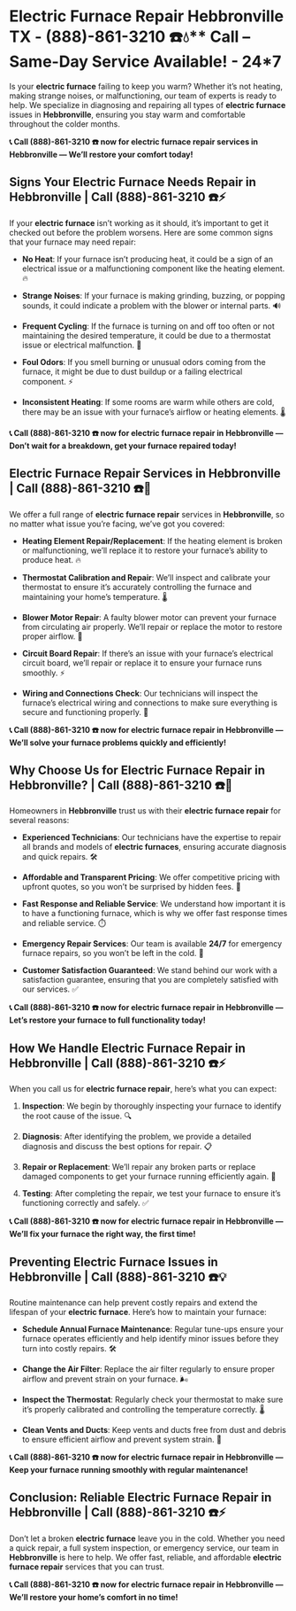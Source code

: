 # Electric Furnace Repair Hebbronville TX - (888)-861-3210 ☎️💧** Call – Same-Day Service Available! - 24*7

Is your **electric furnace** failing to keep you warm? Whether it’s not heating, making strange noises, or malfunctioning, our team of experts is ready to help. We specialize in diagnosing and repairing all types of **electric furnace** issues in **Hebbronville**, ensuring you stay warm and comfortable throughout the colder months.

**📞 Call (888)-861-3210 ☎️ now for **electric furnace repair** services in Hebbronville — We’ll restore your comfort today!**

## **Signs Your Electric Furnace Needs Repair in Hebbronville | Call (888)-861-3210 ☎️⚡**

If your **electric furnace** isn’t working as it should, it’s important to get it checked out before the problem worsens. Here are some common signs that your furnace may need repair:

- **No Heat**: If your furnace isn’t producing heat, it could be a sign of an electrical issue or a malfunctioning component like the heating element. 🔥
- **Strange Noises**: If your furnace is making grinding, buzzing, or popping sounds, it could indicate a problem with the blower or internal parts. 🔊
- **Frequent Cycling**: If the furnace is turning on and off too often or not maintaining the desired temperature, it could be due to a thermostat issue or electrical malfunction. 🔄
- **Foul Odors**: If you smell burning or unusual odors coming from the furnace, it might be due to dust buildup or a failing electrical component. ⚡
- **Inconsistent Heating**: If some rooms are warm while others are cold, there may be an issue with your furnace’s airflow or heating elements. 🌡️

**📞 Call (888)-861-3210 ☎️ now for **electric furnace repair** in Hebbronville — Don’t wait for a breakdown, get your furnace repaired today!**

## **Electric Furnace Repair Services in Hebbronville | Call (888)-861-3210 ☎️🔧**

We offer a full range of **electric furnace repair** services in **Hebbronville**, so no matter what issue you’re facing, we’ve got you covered:

- **Heating Element Repair/Replacement**: If the heating element is broken or malfunctioning, we’ll replace it to restore your furnace’s ability to produce heat. 🔥
- **Thermostat Calibration and Repair**: We’ll inspect and calibrate your thermostat to ensure it’s accurately controlling the furnace and maintaining your home’s temperature. 🌡️
- **Blower Motor Repair**: A faulty blower motor can prevent your furnace from circulating air properly. We’ll repair or replace the motor to restore proper airflow. 💨
- **Circuit Board Repair**: If there’s an issue with your furnace’s electrical circuit board, we’ll repair or replace it to ensure your furnace runs smoothly. ⚡
- **Wiring and Connections Check**: Our technicians will inspect the furnace’s electrical wiring and connections to make sure everything is secure and functioning properly. 🔧

**📞 Call (888)-861-3210 ☎️ now for **electric furnace repair** in Hebbronville — We’ll solve your furnace problems quickly and efficiently!**

## **Why Choose Us for Electric Furnace Repair in Hebbronville? | Call (888)-861-3210 ☎️🌟**

Homeowners in **Hebbronville** trust us with their **electric furnace repair** for several reasons:

- **Experienced Technicians**: Our technicians have the expertise to repair all brands and models of **electric furnaces**, ensuring accurate diagnosis and quick repairs. 🛠️
- **Affordable and Transparent Pricing**: We offer competitive pricing with upfront quotes, so you won’t be surprised by hidden fees. 💸
- **Fast Response and Reliable Service**: We understand how important it is to have a functioning furnace, which is why we offer fast response times and reliable service. ⏱️
- **Emergency Repair Services**: Our team is available **24/7** for emergency furnace repairs, so you won’t be left in the cold. 🌙
- **Customer Satisfaction Guaranteed**: We stand behind our work with a satisfaction guarantee, ensuring that you are completely satisfied with our services. ✅

**📞 Call (888)-861-3210 ☎️ now for **electric furnace repair** in Hebbronville — Let’s restore your furnace to full functionality today!**

## **How We Handle Electric Furnace Repair in Hebbronville | Call (888)-861-3210 ☎️⚡**

When you call us for **electric furnace repair**, here’s what you can expect:

1. **Inspection**: We begin by thoroughly inspecting your furnace to identify the root cause of the issue. 🔍
2. **Diagnosis**: After identifying the problem, we provide a detailed diagnosis and discuss the best options for repair. 📋
3. **Repair or Replacement**: We’ll repair any broken parts or replace damaged components to get your furnace running efficiently again. 🔧
4. **Testing**: After completing the repair, we test your furnace to ensure it’s functioning correctly and safely. ✅

**📞 Call (888)-861-3210 ☎️ now for **electric furnace repair** in Hebbronville — We’ll fix your furnace the right way, the first time!**

## **Preventing Electric Furnace Issues in Hebbronville | Call (888)-861-3210 ☎️💡**

Routine maintenance can help prevent costly repairs and extend the lifespan of your **electric furnace**. Here’s how to maintain your furnace:

- **Schedule Annual Furnace Maintenance**: Regular tune-ups ensure your furnace operates efficiently and help identify minor issues before they turn into costly repairs. 🛠️
- **Change the Air Filter**: Replace the air filter regularly to ensure proper airflow and prevent strain on your furnace. 🌬️
- **Inspect the Thermostat**: Regularly check your thermostat to make sure it’s properly calibrated and controlling the temperature correctly. 🌡️
- **Clean Vents and Ducts**: Keep vents and ducts free from dust and debris to ensure efficient airflow and prevent system strain. 💨

**📞 Call (888)-861-3210 ☎️ now for **electric furnace repair** in Hebbronville — Keep your furnace running smoothly with regular maintenance!**

## **Conclusion: Reliable Electric Furnace Repair in Hebbronville | Call (888)-861-3210 ☎️⚡**

Don’t let a broken **electric furnace** leave you in the cold. Whether you need a quick repair, a full system inspection, or emergency service, our team in **Hebbronville** is here to help. We offer fast, reliable, and affordable **electric furnace repair** services that you can trust.

**📞 Call (888)-861-3210 ☎️ now for **electric furnace repair** in Hebbronville — We’ll restore your home’s comfort in no time!**
